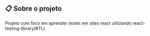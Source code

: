 ## 📋 Sobre o projeto
Projeto com foco em aprender testes em sites react utilizando react-testing-library(RTL)
